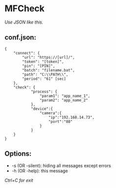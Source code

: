 # MFCheck

_Use JSON like this._

## conf.json:
```
{
	"connect": {
		"url": "https://[url]/",
		"token": "[token]",
		"pin": "[PIN]",
		"batch": "filename.bat",
		"path": "C:\\PATH\\",
		"period": "61" [sec]
	},
	"check": {
			"process": {
				"param1": "app_name_1",
				"param2": "app_name_2"
			},			
			"device":{
				"camera":{
					"ip":"192.168.14.73",
					"port":"80"
				}
			}
	}
}
```
## Options:
* -s (OR -silent): hiding all messages except errors
* -h (OR -help): this message

_Ctrl+C for exit_
